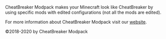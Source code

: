 CheatBreaker Modpack makes your Minecraft look like CheatBreaker by using specific mods with edited configurations (not all the mods are edited).


For more information about CheatBreaker Modpack visit our [website](https://CheatBreakerModpack.tk).


©2018-2020 by CheatBreaker Modpack
